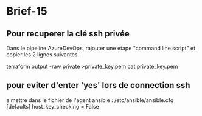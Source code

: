 # Brief-15

## Pour recuperer la clé ssh privée ##
Dans le pipeline AzureDevOps, rajouter une etape "command line script" et copier les 2 lignes suivantes.

terraform output -raw private >private_key.pem
cat private_key.pem

## pour eviter d'enter 'yes' lors de connection ssh ##
a mettre dans le fichier de l'agent ansible : /etc/ansible/ansible.cfg
[defaults]
host_key_checking = False
